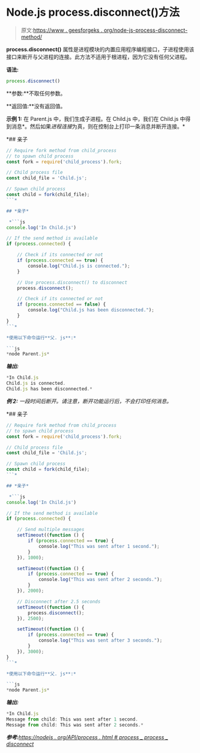 # Node.js process.disconnect()方法

> 原文:[https://www . geesforgeks . org/node-js-process-disconnect-method/](https://www.geeksforgeeks.org/node-js-process-disconnect-method/)

**process.disconnect()** 属性是进程模块的内置应用程序编程接口，子进程使用该接口来断开与父进程的连接。此方法不适用于根进程，因为它没有任何父进程。

**语法:**

```js
process.disconnect()
```

**参数:**不取任何参数。

**返回值:**没有返回值。

**示例 1:** 在 Parent.js 中，我们生成子进程。在 Child.js 中，我们在 Child.js 中得到消息*。然后如果*进程连接*为真，则在控制台上打印一条消息并断开连接。*

 *## 亲子

```js
// Require fork method from child_process 
// to spawn child process
const fork = require('child_process').fork;

// Child process file
const child_file = 'Child.js';

// Spawn child process
const child = fork(child_file);
```* 

## *亲子*

 *```js
console.log('In Child.js')

// If the send method is available
if (process.connected) {

    // Check if its connected or not
    if (process.connected == true) {
        console.log("Child.js is connected.");
    }

    // Use process.disconnect() to disconnect
    process.disconnect();

    // Check if its connected or not
    if (process.connected == false) {
        console.log("Child.js has been disconnected.");
    }
}
```* 

*使用以下命令运行**父. js**:*

```js
*node Parent.js*
```

***输出:***

```js
*In Child.js
Child.js is connected.
Child.js has been disconnected.*
```

***例 2:** 一段时间后断开。请注意，断开功能运行后，不会打印任何消息。*

 *## 亲子

```js
// Require fork method from child_process 
// to spawn child process
const fork = require('child_process').fork;

// Child process file
const child_file = 'Child.js';

// Spawn child process
const child = fork(child_file);
```* 

## *亲子*

 *```js
console.log('In Child.js')

// If the send method is available
if (process.connected) {

    // Send multiple messages
    setTimeout((function () {
        if (process.connected == true) {
            console.log("This was sent after 1 second.");
        }
    }), 1000);

    setTimeout((function () {
        if (process.connected == true) {
            console.log("This was sent after 2 seconds.");
        }
    }), 2000);

    // Disconnect after 2.5 seconds
    setTimeout((function () {
        process.disconnect();
    }), 2500);

    setTimeout((function () {
        if (process.connected == true) {
            console.log("This was sent after 3 seconds.");
        }
    }), 3000);
}
```* 

*使用以下命令运行**父. js**:*

```js
*node Parent.js*
```

***输出:***

```js
*In Child.js
Message from child: This was sent after 1 second.
Message from child: This was sent after 2 seconds.*
```

***参考:**[https://nodejs . org/API/process . html # process _ process _ disconnect](https://nodejs.org/api/process.html#process_process_disconnect)*